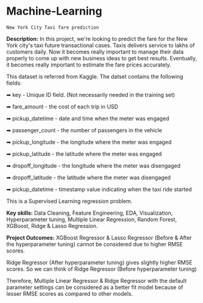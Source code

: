 # Machine-Learning
	New York City Taxi fare prediction 

**Description:** In this project, we're looking to predict the fare for the New York city's taxi future transactional cases. Taxis delivers service to lakhs of customers daily. Now it becomes really important to manage their data properly to come up with new business ideas to get best results. Eventually, it becomes really important to estimate the fare prices accurately.

This dataset is referred from Kaggle.
The datset contains the following fields:

➡ key - Unique ID field. (Not necessarily needed in the training set)

➡ fare_amount - the cost of each trip in USD

➡ pickup_datetime - date and time when the meter was engaged

➡ passenger_count - the number of passengers in the vehicle

➡ pickup_longitude - the longitude where the meter was engaged

➡ pickup_latitude - the latitude where the meter was engaged

➡ dropoff_longitude - the longitude where the meter was disengaged

➡ dropoff_latitude - the latitude where the meter was disengaged

➡ pickup_datetime - timestamp value indicating when the taxi ride started

This is a Supervised Learning regression problem.

**Key skills:** Data Cleaning, Feature Engineering, EDA, Visualization, Hyperparameter tuning, Multiple Linear Regression, Random Forest, XGBoost, Ridge & Lasso Regression.

**Project Outcomes:**
XGBoost Regressor & Lasso Regressor (Before & After the hyperparameter tuning) cannot be considered due to higher RMSE scores.

Ridge Regressor (After hyperparameter tuning) gives slightly higher RMSE scores. So we can think of Ridge Regressor (Before hyperparameter tuning)

Therefore, Multiple Linear Regressor & Ridge Regressor with the default parameter settings can be considered as a better fit model because of lesser RMSE scores as compared to other models.
